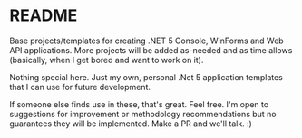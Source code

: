 # README
Base projects/templates for creating .NET 5 Console, WinForms and Web API applications. More projects will be added as-needed and as time allows (basically, when I get bored and want to work on it).

Nothing special here. Just my own, personal .Net 5 application templates that I can use for future development.

If someone else finds use in these, that's great. Feel free. I'm open to suggestions for improvement or methodology recommendations but no guarantees they will be implemented. Make a PR and we'll talk. :)

